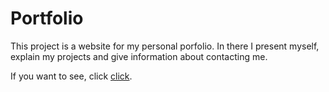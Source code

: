 # Portfolio

This project is a website for my personal porfolio. In there I present myself, explain my projects and give information about contacting me.

If you want to see, click [click](https://jnfussion.github.io/portfolio).
